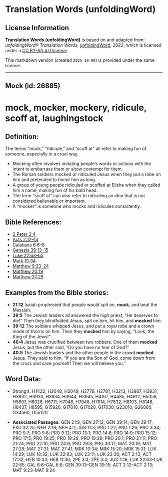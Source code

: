 # Translation Words (unfoldingWord)

## License Information

**Translation Words (unfoldingWord)** is based on and adapted from: _unfoldingWord® Translation Words_, [unfoldingWord](https://unfoldingword.org/utw), 2022, which is licensed under a [CC BY-SA 4.0 license](https://creativecommons.org/licenses/by-sa/4.0/legalcode.en).

This markdown version (created `2025-10-09`) is provided under the same license.



--------------------------------

## Mock (id: 26885)

mock, mocker, mockery, ridicule, scoff at, laughingstock
========================================================

Definition:
-----------

The terms “mock,” “ridicule,” and “scoff at” all refer to making fun of someone, especially in a cruel way.

* Mocking often involves imitating people’s words or actions with the intent to embarrass them or show contempt for them.
* The Roman soldiers mocked or ridiculed Jesus when they put a robe on him and pretended to honor him as king.
* A group of young people ridiculed or scoffed at Elisha when they called him a name, making fun of his bald head.
* The term “scoff at” can also refer to ridiculing an idea that is not considered believable or important.
* A “mocker” is someone who mocks and ridicules consistently.

Bible References:
-----------------

* [2 Peter 3:4](https://ref.ly/2Pet3:4)
* [Acts 2:12–13](https://ref.ly/Acts2:12-Acts2:13)
* [Galatians 6:6–8](https://ref.ly/Gal6:6-Gal6:8)
* [Genesis 39:13–15](https://ref.ly/Gen39:13-Gen39:15)
* [Luke 22:63–65](https://ref.ly/Luke22:63-Luke22:65)
* [Mark 10:34](https://ref.ly/Mark10:34)
* [Matthew 9:23–24](https://ref.ly/Matt9:23-Matt9:24)
* [Matthew 20:19](https://ref.ly/Matt20:19)
* [Matthew 27:29](https://ref.ly/Matt27:29)

Examples from the Bible stories:
--------------------------------

* **21:12** Isaiah prophesied that people would spit on, **mock**, and beat the Messiah.
* **39:5** The Jewish leaders all answered the high priest, “He deserves to die!” Then they blindfolded Jesus, spit on him, hit him, and **mocked** him.
* **39:12** The soldiers whipped Jesus, and put a royal robe and a crown made of thorns on him. Then they **mocked** him by saying, “Look, the King of the Jews!”
* **40:4** Jesus was crucified between two robbers. One of them **mocked** Jesus, but the other said, “Do you have no fear of God?”
* **40:5** The Jewish leaders and the other people in the crowd **mocked** Jesus. They said to him, “If you are the Son of God, come down from the cross and save yourself! Then we will believe you.”

Word Data:
----------

* Strong’s: H1422, H2048, H2049, H2778, H2781, H3213, H3887, H3931, H3932, H3933, H3934, H3944, H3945, H4167, H4485, H4912, H5058, H5607, H6026, H6711, H7046, H7048, H7814, H7832, H8103, H8148, H8437, H8595, G15920, G17010, G17020, G17030, G23010, G26060, G34560, G55120

* **Associated Passages:** GEN 21:9; GEN 27:12; GEN 39:14; GEN 39:17; EXO 32:25; NEH 2:19; NEH 4:1; JOB 11:3; PRO 1:22; PRO 1:26; PRO 3:34; PRO 9:7; PRO 9:8; PRO 9:12; PRO 13:1; PRO 14:6; PRO 14:9; PRO 15:12; PRO 17:5; PRO 19:25; PRO 19:28; PRO 19:29; PRO 20:1; PRO 21:11; PRO 21:24; PRO 22:10; PRO 24:9; PRO 29:8; PRO 30:17; MAT 20:19; MAT 27:29; MAT 27:31; MAT 27:41; MRK 10:34; MRK 15:20; MRK 15:31; LUK 14:29; LUK 18:32; LUK 22:63; LUK 23:11; LUK 23:36; ACT 2:13; ACT 17:32; HEB 10:33; HEB 11:36; 2PE 3:3; 2PE 3:4; JUD 1:18; LUK 22:63–LUK 22:65; GAL 6:6–GAL 6:8; GEN 39:13–GEN 39:15; ACT 2:12–ACT 2:13; MAT 9:23–MAT 9:24

